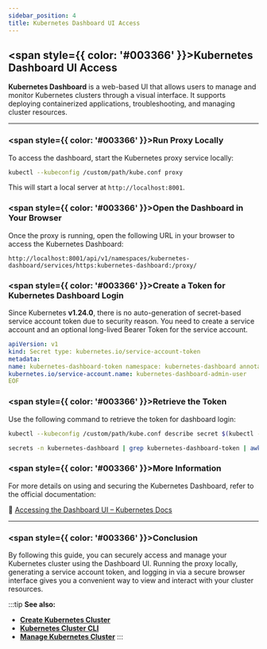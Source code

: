 ```yaml
---
sidebar_position: 4
title: Kubernetes Dashboard UI Access
---
```


## <span style={{ color: '#003366' }}>Kubernetes Dashboard UI Access</span>

**Kubernetes Dashboard** is a web-based UI that allows users to manage and monitor Kubernetes clusters through a visual interface. It supports deploying containerized applications, troubleshooting, and managing cluster resources.

-----

### <span style={{ color: '#003366' }}>Run Proxy Locally</span>

To access the dashboard, start the Kubernetes proxy service locally:

```bash
kubectl --kubeconfig /custom/path/kube.conf proxy
```

This will start a local server at `http://localhost:8001`.


### <span style={{ color: '#003366' }}>Open the Dashboard in Your Browser</span>

Once the proxy is running, open the following URL in your browser to access the Kubernetes Dashboard:

```
http://localhost:8001/api/v1/namespaces/kubernetes-dashboard/services/https:kubernetes-dashboard:/proxy/
```

### <span style={{ color: '#003366' }}>Create a Token for Kubernetes Dashboard Login</span>

Since Kubernetes **v1.24.0**, there is no auto-generation of secret-based service account token due to security reason. You need to create a service account and an optional long-lived Bearer Token for the service account.

```yaml
apiVersion: v1
kind: Secret type: kubernetes.io/service-account-token
metadata:
name: kubernetes-dashboard-token namespace: kubernetes-dashboard annotations:
kubernetes.io/service-account.name: kubernetes-dashboard-admin-user
EOF
```

### <span style={{ color: '#003366' }}>Retrieve the Token</span>

Use the following command to retrieve the token for dashboard login:

```bash
kubectl --kubeconfig /custom/path/kube.conf describe secret $(kubectl --kubeconfig /custom/path/kube.conf get

secrets -n kubernetes-dashboard | grep kubernetes-dashboard-token | awk '{print $1}') -n kubernetes-dashboard
```

### <span style={{ color: '#003366' }}>More Information</span>

For more details on using and securing the Kubernetes Dashboard, refer to the official documentation:

🔗 [Accessing the Dashboard UI – Kubernetes Docs](https://kubernetes.io/docs/tasks/access-application-cluster/web-ui-dashboard/#accessing-the-dashboard-ui)

--------

### <span style={{ color: '#003366' }}>Conclusion</span>

By following this guide, you can securely access and manage your Kubernetes cluster using the Dashboard UI. Running the proxy locally, generating a service account token, and logging in via a secure browser interface gives you a convenient way to view and interact with your cluster resources.

:::tip
**See also:**  
- **[Create Kubernetes Cluster](./Create%20Kubernetes%20Cluster.md)**
- **[Kubernetes Cluster CLI](./Kubernetes%20Cluster%20via%20CLI.md)**
- **[Manage Kubernetes Cluster](./Kubernetes%20Cluster%20Overview.md)**
:::
